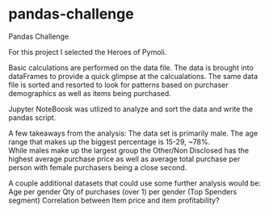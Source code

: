 # pandas-challenge
Pandas Challenge

For this project I selected the Heroes of Pymoli.  

Basic calculations are performed on the data file.  The data is brought into dataFrames to provide a quick glimpse at the calcualations.  The same data file is sorted and resorted to look for patterns based on purchaser demographics as well as items being purchased. 

Jupyter NoteBoosk was utlized to analyze and sort the data and write the pandas script. 

A few takeaways from the analysis:
    The data set is primarily male.  The age range that makes up the biggest percentage is 15-29, ~78%.  
    While males make up the largest group the Other/Non Disclosed has the highest average purchase price as well as average total purchase per person with female purchasers being a close second.
    
A couple additional datasets that could use some further analysis would be:
    Age per gender
    Qty of purchases (over 1) per gender (Top Spenders segment)
    Correlation between Item price and item profitability?

